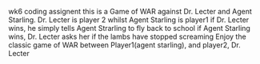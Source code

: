 wk6 coding assignent
this is a Game of WAR against Dr. Lecter and Agent Starling. 
Dr. Lecter is player 2 whilst Agent Starling is player1
if Dr. Lecter wins, he simply tells Agent Strarling to fly back to school
if Agent Starling wins, Dr. Lecter asks her if the lambs have stopped screaming
Enjoy the classic game of WAR between Player1(agent starling), and player2, Dr. Lecter
